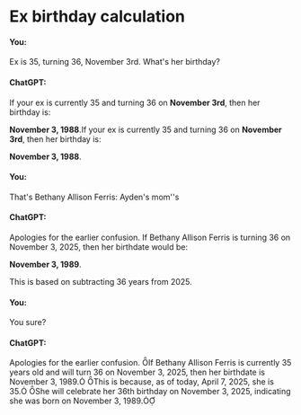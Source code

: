 # Ex birthday calculation

#### You:
Ex is 35, turning 36, November 3rd. What's her birthday? 

#### ChatGPT:
If your ex is currently 35 and turning 36 on **November 3rd**, then her birthday is:

**November 3, 1988**.If your ex is currently 35 and turning 36 on **November 3rd**, then her birthday is:

**November 3, 1988**.


#### You:
That's Bethany Allison Ferris: Ayden's mom''s 


#### ChatGPT:
Apologies for the earlier confusion. If Bethany Allison Ferris is turning 36 on November 3, 2025, then her birthdate would be:

**November 3, 1989**.

This is based on subtracting 36 years from 2025.


#### You:
You sure? 

#### ChatGPT:
Apologies for the earlier confusion. If Bethany Allison Ferris is currently 35 years old and will turn 36 on November 3, 2025, then her birthdate is November 3, 1989. This is because, as of today, April 7, 2025, she is 35. She will celebrate her 36th birthday on November 3, 2025, indicating she was born on November 3, 1989.
